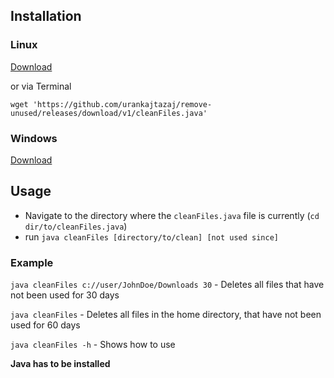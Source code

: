 ## Installation
### Linux
[Download](https://github.com/urankajtazaj/remove-unused/releases/download/v1/cleanFiles.java)

or via Terminal

`wget 'https://github.com/urankajtazaj/remove-unused/releases/download/v1/cleanFiles.java'`

### Windows
[Download](https://github.com/urankajtazaj/remove-unused/releases/download/v1/cleanFiles.java)

## Usage
* Navigate to the directory where the `cleanFiles.java` file is currently (`cd dir/to/cleanFiles.java`)
* run `java cleanFiles [directory/to/clean] [not used since]`

### Example
`java cleanFiles c://user/JohnDoe/Downloads 30` - Deletes all files that have not been used for 30 days

`java cleanFiles` - Deletes all files in the home directory, that have not been used for 60 days

`java cleanFiles -h` - Shows how to use


**Java has to be installed**
